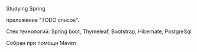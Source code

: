 Studying Spring

приложение "TODO список".

Стек технологий: Spring boot, Thymeleaf, Bootstrap, Hibernate, PostgreSql

Собран при помощи Maven

